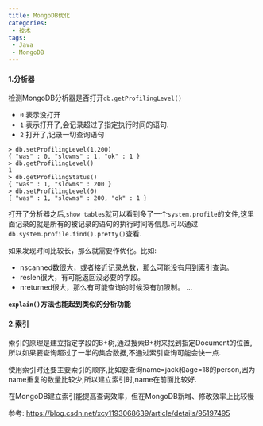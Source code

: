 ```yaml
---
title: MongoDB优化
categories: 
 - 技术
tags:
 - Java
 - MongoDB
---
```


#### 1.分析器
检测MongoDB分析器是否打开`db.getProfilingLevel()`
- `0` 表示没打开
- `1` 表示打开了,会记录超过了指定执行时间的语句.
- `2` 打开了,记录一切查询语句
```
> db.setProfilingLevel(1,200)
{ "was" : 0, "slowms" : 1, "ok" : 1 }
> db.getProfilingLevel()
1
> db.getProfilingStatus()
{ "was" : 1, "slowms" : 200 }
> db.setProfilingLevel(0)
{ "was" : 1, "slowms" : 200, "ok" : 1 }
```
打开了分析器之后,`show tables`就可以看到多了一个`system.profile`的文件,这里面记录的就是所有的被记录的语句的执行时间等信息.可以通过
`db.system.profile.find().pretty()`查看.

如果发现时间比较长，那么就需要作优化。比如:
- nscanned数很大，或者接近记录总数，那么可能没有用到索引查询。
- reslen很大，有可能返回没必要的字段。
- nreturned很大，那么有可能查询的时候没有加限制。
...

**`explain()`方法也能起到类似的分析功能**

#### 2.索引
索引的原理是建立指定字段的B+树,通过搜索B+树来找到指定Document的位置,所以如果要查询超过了一半的集合数据,不通过索引查询可能会快一点.

使用索引时还要主要索引的顺序,比如要查询name=jack和age=18的person,因为name重复的数量比较少,所以建立索引时,name在前面比较好.

在MongoDB建立索引能提高查询效率，但在MongoDB新增、修改效率上比较慢

参考: https://blog.csdn.net/xcy1193068639/article/details/95197495



